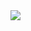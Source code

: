 <img src="https://capsule-render.vercel.app/api?type=venom&color=auto&height=500&section=header&text=텍스트&fontSize=100" />
